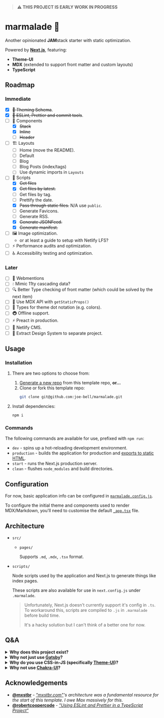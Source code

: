 > **⚠️ THIS PROJECT IS EARLY WORK IN PROGRESS**

# marmalade 🍊

Another opinionated **JAM**stack starter with static optimization.

Powered by [**Next.js**](https://nextjs.org), featuring:

- **Theme-UI**
- **MDX** (extended to support front matter and custom layouts)
- **TypeScript**

## Roadmap

### Immediate

- [x] ~~🎨 Theming Schema~~.
- [x] ~~🏁 ESLint, Prettier and commit tools~~.
- [ ] 🧱 Components
  - [x] ~~Stack~~
  - [x] ~~Inline~~
  - [ ] ~~Header~~
- [ ] 🏗 Layouts
  - [ ] Home (move the README).
  - [ ] Default
  - [ ] Blog
  - [ ] Blog Posts (index/tags)
  - [ ] Use dynamic imports in `Layouts`
- [ ] 🔎 Scripts
  - [x] ~~Get files~~
  - [x] ~~Get files by latest.~~
  - [ ] Get files by tag.
  - [ ] Prettify the date.
  - [x] ~~Pass through static files.~~ N/A use `public`.
  - [ ] Generate Favicons.
  - [ ] Generate RSS.
  - [x] ~~Generate JSONFeed.~~
  - [x] ~~Generate manifest.~~
- [ ] 🖼 Image optimization.
  - or at least a guide to setup with Netlify LFS?
- [ ] ⚡️ Performance audits and optimization.
- [ ] ♿️ Accessibility testing and optimization.

### Later

- [ ] 💬 Webmentions
- [ ] 💧 Mimic 11ty cascading data?
- [ ] 🔍 Better Type checking of front matter (which could be solved by the next item)
- [ ] 🔩 Use MDX API with `getStaticProps()`
- [ ] 🐞 Types for theme dot notation (e.g. colors).
- [ ] 🚇 Offline support.
- [ ] ⚡️ Preact in production.
- [ ] 📝 Netlify CMS.
- [ ] 🎨 Extract Design System to separate project.

## Usage

### Installation

1. There are two options to choose from:

   1. [Generate a new repo](https://github.com/joe-bell/marmalade/generate) from this template repo, **or…**
   2. Clone or fork this template repo:
      ```sh
      git clone git@github.com:joe-bell/marmalade.git
      ```

2. Install dependencies:
   ```sh
   npm i
   ```

### Commands

The following commands are available for use, prefixed with `npm run`:

- `dev` - spins up a hot-reloading development environment.
- `production` - builds the application for production and [exports to static HTML](https://nextjs.org/learn/excel/static-html-export/export-the-index-page).
- `start` - runs the Next.js production server.
- `clean` - flushes `node_modules` and build directories.

## Configuration

For now, basic application info can be configured in [`marmalade.config.js`](./marmalade.config.js).

To configure the initial theme and components used to render MDX/Markdown, you'll need to customise the default [`_app.tsx`](./src/pages/_app.tsx) file.

## Architecture

- `src/`

  - `pages/`

    Supports `.md`, `.mdx`, `.tsx` format.

- `scripts/`

  Node scripts used by the application and Next.js to generate things like index pages.

  These scripts are also available for use in `next.config.js` under `.marmalade`.

  > Unfortunately, Next.js doesn't currently support it's config in `.ts`. To workaround this, scripts are compiled to `.js` in `.marmalade` before build time.
  >
  > It's a hacky solution but I can't think of a better one for now.

## Q&A

<details>
 <summary><b>Why does this project exist?</b></summary>
  <p>It's how I like to build things right now. You might like it too or you might not; and that's totally fine.</p>

  <p>This project was born out of a polarization on "how things should be built" in the current Front End climate. Specifically, a comment stating "stop wasting time perfecting your personal site's tech stack". Tweaking my tech stack pushes me to leave my comfort zone and broaden my knowledge; I'd actively encourage others to try new tools where possible.</p>

  <p>Build what you love and don't feel disheartened to try something new or go down a different route.</p>
</details>

<details>
 <summary><b>Why not just use <a href="https://www.gatsbyjs.org/">Gatsby</a>?</b></summary>
  I love <a href="https://www.gatsbyjs.org/">Gatsby</a>, I use it for my <a href="https://github.com/joe-bell/joebell.co.uk">personal site</a>. I like the fact I can install a plugin and let it magically solve my problems, but I equally think it's important to understand what goes on <em>behind</em> the scenes. I heard about Next.js' static export feature just after finishing my personal site and felt like it was worth an explore.
</details>

<details>
 <summary><b>Why do you use CSS-in-JS (specifically <a href="https://theme-ui.com/">Theme-UI</a>)?</b></summary>
  It feels right. I was a SASS advocate, but now it just feels cumbersome and outdated. With CSS-in-JS I can make the most of a theme schema to reinforce design tokens.
</details>

<details>
 <summary><b>Why not use <a href="https://chakra-ui.com/">Chakra-UI</a>?</b></summary>
    <a href="https://chakra-ui.com/">Chakra-UI</a> is bound to the Styled System Theme Specification and Emotion, so unfortunately not an option for this project 💔
</details>

## Acknowledgements

- [**@mxstbr**](https://github.com/mxstbr) - _["mxstbr.com"](https://github.com/mxstbr/mxstbr.com)'s architecture was a fundamental resource for the start of this template. I owe Max massively for this._
- [**@robertcoopercode**](https://github.com/robertcoopercode) - [_"Using ESLint and Prettier in a TypeScript Project"_](https://www.robertcooper.me/using-eslint-and-prettier-in-a-typescript-project)
